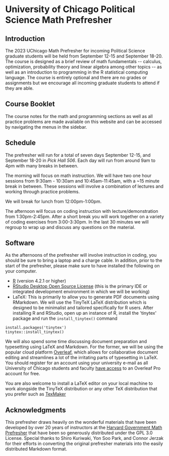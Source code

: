 # University of Chicago Political Science Math Prefresher

## Introduction

The 2023 UChicago Math Prefresher for incoming Political Science graduate students will be held from September 12-15 and September 18-20. The course is designed as a brief review of math fundamentals -- calculus, optimization, probability theory and linear algebra among other topics -- as well as an introduction to programming in the R statistical computing language. The course is entirely optional and there are no grades or assignments but we encourage all incoming graduate students to attend if they are able.

## Course Booklet

The course notes for the math and programming sections as well as all practice problems are made available on this website and can be accessed by navigating the menus in the sidebar.

## Schedule

The prefresher will run for a total of seven days September 12-15, and September 18-20 in *Pick Hall 506*. Each day will run from around 9am to 4pm with many breaks in between.

The morning will focus on math instruction. We will have two one hour sessions from 9:30am - 10:30am and 10:45am-11:45am, with a ~15 minute break in between. These sessions will involve a combination of lectures and working through practice problems. 

We will break for lunch from 12:00pm-1:00pm.

The afternoon will focus on coding instruction with lecture/demonstration from 1:30pm-2:45pm.  After a short break you will work together on a variety of coding exercises from 3:00-3:30pm. In the last 30 minutes we will regroup to wrap up and discuss any questions on the material.

## Software

As the afternoons of the prefresher will involve instruction in coding, you should be sure to bring a laptop and a charge cable. In addition, prior to the start of the prefresher, please make sure to have installed the following on your computer.

- [R](https://www.r-project.org/) (version 4.2.1 or higher)
- [RStudio Desktop Open Source License](https://www.rstudio.com/products/rstudio/) (this is the primary IDE or integrated development environment in which we will be working)
- LaTeX: This is primarily to allow you to generate PDF documents using RMarkdown. We will use the TinyTeX LaTeX distribution which is designed to be minimalist and tailored specifically for R users. After installing R and RStudio, open up an instance of R, install the 'tinytex' package and run the `install_tinytex()` command 

```{r, eval=FALSE}
install.packages('tinytex')
tinytex::install_tinytex()
```

We will also spend some time discussing document preparation and typesetting using LaTeX and Markdown. For the former, we will be using the popular cloud platform [Overleaf](https://www.overleaf.com/), which allows for collaborative document editing and streamlines a lot of the irritating parts of typesetting in LaTeX. You should register for an account using your university e-mail as all University of Chicago students and faculty [have access](https://guides.lib.uchicago.edu/latex) to an Overleaf Pro account for free.

You are also welcome to install a LaTeX editor on your local machine to work alongside the TinyTeX distribution or any other TeX distribution that you prefer such as [TexMaker](https://www.xm1math.net/texmaker/)

## Acknowledgments

This prefresher draws heavily on the wonderful materials that have been developed by over 20 years of instructors at the [Harvard Government Math Prefresher](https://github.com/IQSS/prefresher) that have been so generously distributed under the GPL 3.0 License. Special thanks to Shiro Kuriwaki, Yon Soo Park, and Connor Jerzak for their efforts in converting the original prefresher materials into the easily distributed Markdown format.
